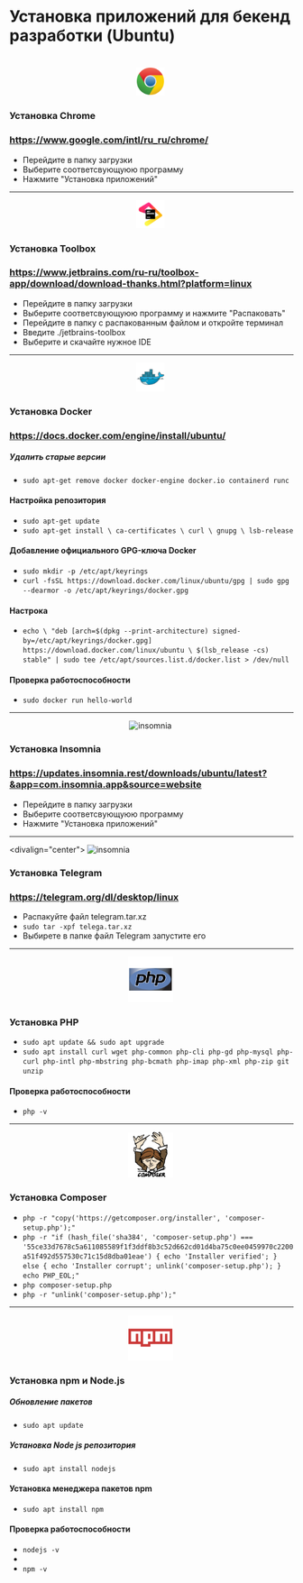 # Установка приложений для бекенд разработки (Ubuntu)
#

<div align="center">
 <img src="https://github.com/devicons/devicon/blob/master/icons/chrome/chrome-original.svg" title="Chrome" alt="Chrome"  width="50" height="50"/>&nbsp;
</div>

### Установка Chrome
### https://www.google.com/intl/ru_ru/chrome/ 
* Перейдите в папку загрузки 
* Выберите соответсвующуюю программу 
* Нажмите "Установка приложений"


---

<div align="center">
 <img src="https://github.com/devicons/devicon/blob/master/icons/jetbrains/jetbrains-original.svg" title="jetbrains" alt="Toolbox"  width="50" height="50"/>&nbsp;
</div>

### Установка Toolbox
### https://www.jetbrains.com/ru-ru/toolbox-app/download/download-thanks.html?platform=linux 
* Перейдите в папку загрузки 
* Выберите соответсвующуюю программу и нажмите "Распаковать"
* Перейдите в папку с распакованным файлом и откройте терминал
* Введите ./jetbrains-toolbox
* Выберите и скачайте нужное IDE


---

<div align="center">
 <img src="https://github.com/devicons/devicon/blob/master/icons/docker/docker-original.svg" title="Docker" alt="Docker"  width="50" height="50"/>&nbsp;
</div>

### Установка Docker
### https://docs.docker.com/engine/install/ubuntu/
##### Удалить старые версии
* `sudo apt-get remove docker docker-engine docker.io containerd runc`

#### Настройка репозитория 
* `sudo apt-get update`
* `sudo apt-get install \
  ca-certificates \
  curl \
  gnupg \
  lsb-release`

#### Добавление официального GPG-ключа Docker
* `sudo mkdir -p /etc/apt/keyrings`
* `curl -fsSL https://download.docker.com/linux/ubuntu/gpg | sudo gpg --dearmor -o /etc/apt/keyrings/docker.gpg`

#### Настрока
* `echo \
  "deb [arch=$(dpkg --print-architecture) signed-by=/etc/apt/keyrings/docker.gpg] https://download.docker.com/linux/ubuntu \
  $(lsb_release -cs) stable" | sudo tee /etc/apt/sources.list.d/docker.list > /dev/null`

#### Проверка работоспособности
* `sudo docker run hello-world`


---

<div align="center">
 <img src="https://insomnia.rest/images/insomnia-logo.svg" title="Insomnia" alt="insomnia"  width="" height="50"/>&nbsp;
</div>

### Установка Insomnia
### https://updates.insomnia.rest/downloads/ubuntu/latest?&app=com.insomnia.app&source=website
* Перейдите в папку загрузки
* Выберите соответсвующуюю программу
* Нажмите "Установка приложений"


---

<divalign="center">
 <img src="https://upload.wikimedia.org/wikipedia/commons/thumb/8/83/Telegram_2019_Logo.svg/768px-Telegram_2019_Logo.svg.png?20220331104809" title="Insomnia" alt="insomnia"  width="60" height="60"/>&nbsp;
</div>

### Установка Telegram
### https://telegram.org/dl/desktop/linux
* Распакуйте файл telegram.tar.xz
* `sudo tar -xpf telega.tar.xz`
* Выбирете в папке файл Telegram запустите его


---

<div align="center">
 <img src="https://github.com/devicons/devicon/blob/master/icons/php/php-original.svg" title="PHP" alt="PHP"  width="80" height="80"/>&nbsp;
</div>

### Установка PHP
* `sudo apt update && sudo apt upgrade`
* `sudo apt install curl wget php-common php-cli php-gd php-mysql php-curl php-intl php-mbstring php-bcmath php-imap php-xml php-zip git unzip`
#### Проверка работоспособности
* `php -v`


---

<div align="center">
 <img src="https://github.com/devicons/devicon/blob/master/icons/composer/composer-original.svg" title="Сomposer" alt="composer"  width="80" height="80"/>&nbsp;
</div>

### Установка Composer
* `php -r "copy('https://getcomposer.org/installer', 'composer-setup.php');"`
* `php -r "if (hash_file('sha384', 'composer-setup.php') === '55ce33d7678c5a611085589f1f3ddf8b3c52d662cd01d4ba75c0ee0459970c2200a51f492d557530c71c15d8dba01eae') { echo 'Installer verified'; } else { echo 'Installer corrupt'; unlink('composer-setup.php'); } echo PHP_EOL;"`
* `php composer-setup.php`
* `php -r "unlink('composer-setup.php');"`



---

<div align="center">
 <img src="https://github.com/devicons/devicon/blob/master/icons/npm/npm-original-wordmark.svg" title="npm" alt="npm"  width="80" height="80"/>&nbsp;
</div>

### Установка npm и Node.js
##### Обновление пакетов
* `sudo apt update`
##### Установка  Node js репозитория
* `sudo apt install nodejs`
#### Установка менеджера пакетов npm
* `sudo apt install npm`
#### Проверка работоспособности 
* `nodejs -v`
* 
* `npm -v`
